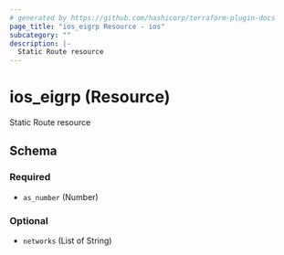 ```yaml
---
# generated by https://github.com/hashicorp/terraform-plugin-docs
page_title: "ios_eigrp Resource - ios"
subcategory: ""
description: |-
  Static Route resource
---
```


# ios_eigrp (Resource)

Static Route resource



<!-- schema generated by tfplugindocs -->
## Schema

### Required

- `as_number` (Number)

### Optional

- `networks` (List of String)
